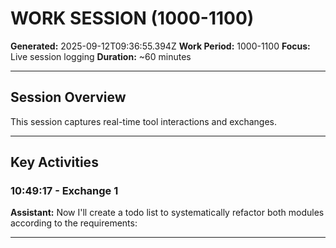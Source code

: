 # WORK SESSION (1000-1100)

**Generated:** 2025-09-12T09:36:55.394Z
**Work Period:** 1000-1100
**Focus:** Live session logging
**Duration:** ~60 minutes

---

## Session Overview

This session captures real-time tool interactions and exchanges.

---

## Key Activities

### 10:49:17 - Exchange 1

**Assistant:** Now I'll create a todo list to systematically refactor both modules according to the requirements:

---

